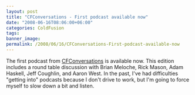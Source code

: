 ```yaml
---
layout: post
title: "CFConversations - First podcast available now"
date: "2008-06-16T08:06:00+06:00"
categories: ColdFusion 
tags: 
banner_image: 
permalink: /2008/06/16/CFConversations-First-podcast-available-now
---
```


The first podcast from <a href="http://www.cfconversations.com/">CFConversations</a> is available now. This edition includes a round table discussion with Brian Meloche, Rick Mason, Adam Haskell, Jeff Coughlin, and Aaron West. In the past, I've had difficulties "getting into" podcasts because I don't drive to work, but I'm going to force myself to slow down a bit and listen.